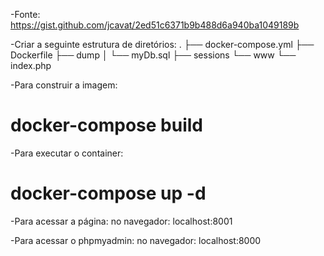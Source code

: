 -Fonte:
https://gist.github.com/jcavat/2ed51c6371b9b488d6a940ba1049189b

-Criar a seguinte estrutura de diretórios:
.
├── docker-compose.yml
├── Dockerfile
├── dump
│   └── myDb.sql
├── sessions
└── www
    └── index.php

-Para construir a imagem:
# docker-compose build

-Para executar o container:
# docker-compose up -d

-Para acessar a página:
no navegador: localhost:8001

-Para acessar o phpmyadmin:
no navegador: localhost:8000
